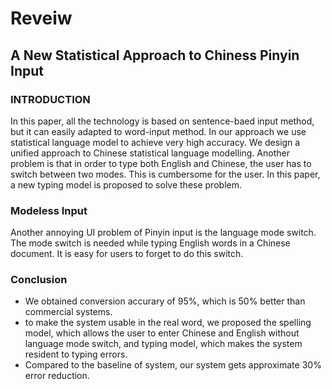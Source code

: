 # Reveiw
## A New Statistical Approach to Chiness Pinyin Input

### INTRODUCTION
In this paper, all the technology is based on sentence-baed input method, but it can easily adapted to word-input method.
In our approach we use statistical language model to achieve very high accuracy. We design a unified approach to Chinese statistical language modelling.
Another problem is that in order to type both English and Chinese, the user has to switch between two modes. This is cumbersome for the user. In this paper, a new typing model is proposed to solve these problem.

### Modeless Input
Another annoying UI problem of Pinyin input is the language mode switch.
The mode switch is needed while typing English words in a Chinese document.
It is easy for users to forget to do this switch.

### Conclusion
- We obtained conversion accurary of 95%, which is 50% better than commercial systems.
- to make the system usable in the real word, we proposed the spelling model, which allows the user to enter Chinese and English without language mode switch, and typing model, which makes the system resident to typing errors.
- Compared to the baseline of system, our system gets approximate 30% error reduction.